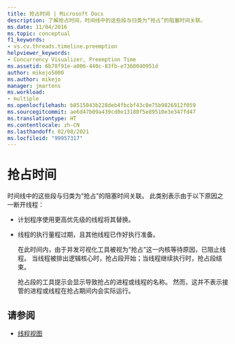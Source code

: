 ```yaml
---
title: 抢占时间 | Microsoft Docs
description: 了解抢占时间，时间线中的这些段与归类为“抢占”的阻塞时间关联。
ms.date: 11/04/2016
ms.topic: conceptual
f1_keywords:
- vs.cv.threads.timeline.preemption
helpviewer_keywords:
- Concurrency Visualizer, Preemption Time
ms.assetid: 6b78f91e-a006-440c-83fb-e7368040951d
author: mikejo5000
ms.author: mikejo
manager: jmartens
ms.workload:
- multiple
ms.openlocfilehash: b8515043b228deb4fbcbf43c0e75b9826912f059
ms.sourcegitcommit: ae6d47b09a439cd0e13180f5e89510e3e347fd47
ms.translationtype: HT
ms.contentlocale: zh-CN
ms.lasthandoff: 02/08/2021
ms.locfileid: "99957317"
---
```

# <a name="preemption-time"></a>抢占时间
时间线中的这些段与归类为“抢占”的阻塞时间关联。 此类别表示由于以下原因之一断开线程：

- 计划程序使用更高优先级的线程将其替换。

- 线程的执行量程过期，且其他线程已作好执行准备。

  在此时间内，由于并发可视化工具被视为“抢占”这一内核等待原因，已阻止线程。 当线程被排出逻辑核心时，抢占段开始；当线程继续执行时，抢占段结束。

  抢占段的工具提示会显示导致抢占的进程或线程的名称。 然而，这并不表示接管的进程或线程在抢占期间内会实际运行。

## <a name="see-also"></a>请参阅
- [线程视图](../profiling/threads-view-parallel-performance.md)